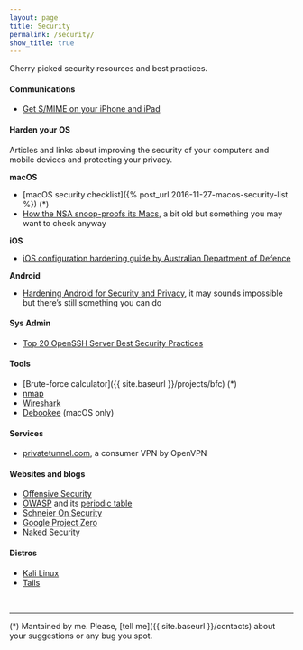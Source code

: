```yaml
---
layout: page
title: Security
permalink: /security/
show_title: true
---
```


Cherry picked security resources and best practices.

#### Communications

- [Get S/MIME on your iPhone and iPad](https://nerd.one/how-to-set-up-smime-on-iphone-and-mac/)

#### Harden your OS

Articles and links about improving the security of your computers and mobile devices and protecting your privacy.

**macOS**

- [macOS security checklist]({% post_url 2016-11-27-macos-security-list %}) (*)
- [How the NSA snoop-proofs its Macs](http://www.macworld.com/article/2048160/how-the-nsa-snoop-proofs-its-macs.html), a bit old but something you may want to check anyway

**iOS**

- [iOS configuration hardening guide by Australian Department of Defence](http://www.asd.gov.au/publications/iOS8_Hardening_Guide.pdf)

**Android**

- [Hardening Android for Security and Privacy](https://blog.torproject.org/blog/mission-impossible-hardening-android-security-and-privacy), it may sounds impossible but there’s still something you can do

#### Sys Admin

- [Top 20 OpenSSH Server Best Security Practices](http://www.cyberciti.biz/tips/linux-unix-bsd-openssh-server-best-practices.html)

#### Tools

- [Brute-force calculator]({{ site.baseurl }}/projects/bfc) (*)
- [nmap](http://nmap.org)
- [Wireshark](http://wireshark.org/)
- [Debookee](http://debookee.com) (macOS only)

#### Services

- [privatetunnel.com](https://www.privatetunnel.com/home/?referral=NUTAYZHU54), a consumer VPN by OpenVPN

#### Websites and blogs

- [Offensive Security](http://offensive-security.com)
- [OWASP](http://owasp.org/) and its [periodic table](https://www.owasp.org/index.php/OWASP_Periodic_Table_of_Vulnerabilities#Periodic_Table_of_Vulnerabilities)
- [Schneier On Security](http://www.schneier.com/blog/)
- [Google Project Zero](http://googleprojectzero.blogspot.com)
- [Naked Security](https://nakedsecurity.sophos.com/)

#### Distros

- [Kali Linux](http://kali.org)
- [Tails](http://tails.boum.org)

<br>

---

(*) Mantained by me. Please, [tell me]({{ site.baseurl }}/contacts) about your suggestions or any bug you spot.
